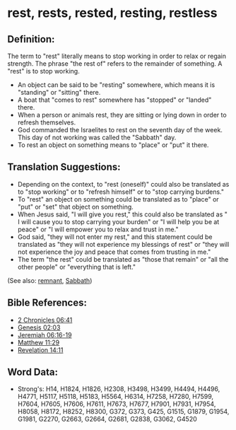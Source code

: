 # rest, rests, rested, resting, restless #

## Definition: ##

The term to "rest" literally means to stop working in order to relax or regain strength. The phrase "the rest of" refers to the remainder of something. A "rest" is to stop working.

* An object can be said to be "resting" somewhere, which means it is "standing" or "sitting" there.
* A boat that "comes to rest" somewhere has "stopped" or "landed" there.
* When a person or animals rest, they are sitting or lying down in order to refresh themselves.
* God commanded the Israelites to rest on the seventh day of the week. This day of not working was called the "Sabbath" day.
* To rest an object on something means to "place" or "put" it there.

## Translation Suggestions: ##

* Depending on the context, to "rest (oneself)" could also be translated as to "stop working" or to "refresh himself" or to "stop carrying burdens."
* To "rest" an object on something could be translated as to "place" or "put" or "set" that object on something.
* When Jesus said, "I will give you rest," this could also be translated as " I will cause you to stop carrying your burden" or "I will help you be at peace" or "I will empower you to relax and trust in me."
* God said, "they will not enter my rest," and this statement could be translated as "they will not experience my blessings of rest" or "they will not experience the joy and peace that comes from trusting in me."
* The term "the rest" could be translated as "those that remain" or "all the other people" or "everything that is left."

(See also: [remnant](../kt/remnant.md), [Sabbath](../kt/sabbath.md))

## Bible References: ##

* [2 Chronicles 06:41](rc://en/tn/help/2ch/06/41)
* [Genesis 02:03](rc://en/tn/help/gen/02/03)
* [Jeremiah 06:16-19](rc://en/tn/help/jer/06/16)
* [Matthew 11:29](rc://en/tn/help/mat/11/29)
* [Revelation 14:11](rc://en/tn/help/rev/14/11)

## Word Data: ##

* Strong's: H14, H1824, H1826, H2308, H3498, H3499, H4494, H4496, H4771, H5117, H5118, H5183, H5564, H6314, H7258, H7280, H7599, H7604, H7605, H7606, H7611, H7673, H7677, H7901, H7931, H7954, H8058, H8172, H8252, H8300, G372, G373, G425, G1515, G1879, G1954, G1981, G2270, G2663, G2664, G2681, G2838, G3062, G4520
